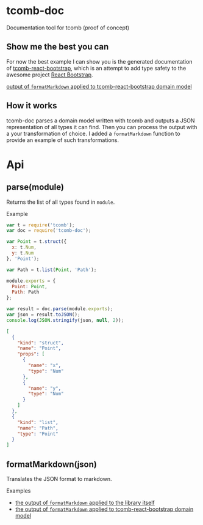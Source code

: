 tcomb-doc
=========

Documentation tool for tcomb (proof of concept)

## Show me the best you can

For now the best example I can show you is the generated documentation of [tcomb-react-bootstrap](https://github.com/gcanti/tcomb-react-bootstrap), which is an attempt to add type safety to the awesome project [React Bootstrap](http://react-bootstrap.github.io).

[output of `formatMarkdown` applied to tcomb-react-bootstrap domain model](examples/tcomb-react-bootstrap.md)

## How it works

tcomb-doc parses a domain model written with tcomb and outputs a JSON representation of all types it can find.
Then you can process the output with a your transformation of choice. I added a `formatMarkdown` function
to provide an example of such transformations.

# Api

## parse(module)

Returns the list of all types found in `module`.

Example

```javascript
var t = require('tcomb');
var doc = require('tcomb-doc');

var Point = t.struct({
  x: t.Num, 
  y: t.Num
}, 'Point');

var Path = t.list(Point, 'Path');

module.exports = {
  Point: Point,
  Path: Path
};

var result = doc.parse(module.exports);
var json = result.toJSON();
console.log(JSON.stringify(json, null, 2));
```

```json
[
  {
    "kind": "struct",
    "name": "Point",
    "props": [
      {
        "name": "x",
        "type": "Num"
      },
      {
        "name": "y",
        "type": "Num"
      }
    ]
  },
  {
    "kind": "list",
    "name": "Path",
    "type": "Point"
  }
]
```
## formatMarkdown(json)

Translates the JSON format to markdown.

Examples

- [the output of `formatMarkdown` applied to the library itself](examples/dogfood.md)
- [the output of `formatMarkdown` applied to tcomb-react-bootstrap domain model](examples/tcomb-react-bootstrap.md)
